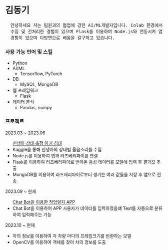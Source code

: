 <h1 href='https://github.com/kdk0411'>김동기</h1>
<pre>
  안녕하세요 저는 팀원과의 협업에 강한 AI/ML개발자입니다. Colab 환경에서 Tensorflow 기반으로 하여 비정형 데이터를
  수집 및 전처리한 경험이 있으며 Flask를 이용하여 Node.js와 연동시켜 앱과 라즈베리파이를 이용한 프로젝트를 진행한
  경험이 있으며 다방면으로 배움을 갈구하고 있습니다.
</pre>
<h3>사용 가능 언어 및 스킬</h3>
<ul>
  <li>Python</li>
  <li>AI/ML
    <ul>
      <li>Tensorflow, PyTorch</li>
    </ul>
  </li>
  <li>DB
    <ul>
      <li>MySQL, MongoDB</li>
    </ul>
  </li>
  <li>웹 프레임워크
    <ul>
      <li>Flask</li>
    </ul>
  </li>
  <li>데이터 분석
    <ul>
      <li>Pandas, numpy</li>
    </ul>
  </li>
</ul>

<h3>프로젝트</h3>
2023.03 ~ 2023.06
<ul><a href='https://github.com/kdk0411/Audio_Classification_Model'>신생아 상태 측정 아기 침대</a>
  <li>Kaggle을 통해 신생아의 상태별 울음소리를 수집</li>
  <li>Node.js를 이용하여 앱과 라즈베리파이를 연결</li>
  <li>Flask를 이용하여 라즈베리파이로 받아온 음성 데이터를 모델에 입력 후 결과값 추출</li>
  <li>MongoDB를 이용하여 라즈베리파이로부터 생기는 여러 값들을 저장 후 앱으로 전송</li>
</ul>
2023.09 ~ 현재
<ul><a href='https://github.com/kdk0411/Chat_Bot.git'>Chat Bot을 이용한 작업일지 APP</a>
  <li>Chat Bot을 이용하여 APP 사용자가 데이터를 입력하였을떄 Text를 자동으로 분류하여 입력해주는 기능</li>
</ul>
2023.10 ~ 현재
<ul>
  <li>차의 정보를 이용하여 각 차량 마다의 프레임크기를 반환하는 모델</li>
  <li>OpenCV를 이용하여 객체를 찾아 차의 정보를 도출</li>
</ul>
